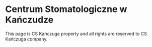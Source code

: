 # Centrum Stomatologiczne w Kańczudze

This page is CS Kańczuga property and all rights are reserved to CS Kańczuga company.
